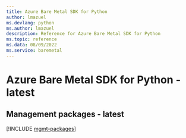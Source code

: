 ```yaml
---
title: Azure Bare Metal SDK for Python
author: lmazuel
ms.devlang: python
ms.author: lmazuel
description: Reference for Azure Bare Metal SDK for Python
ms.topic: reference
ms.data: 08/09/2022
ms.service: baremetal
---
```

# Azure Bare Metal SDK for Python - latest

## Management packages - latest
[!INCLUDE [mgmt-packages](bare-metal-mgmt-index.md)]